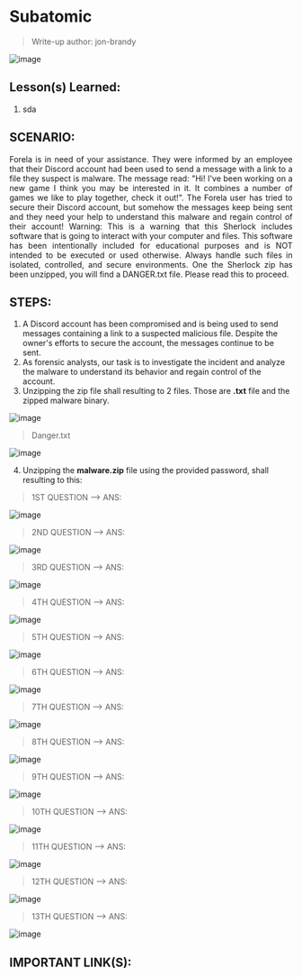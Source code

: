 # Subatomic
> Write-up author: jon-brandy

![image](https://github.com/user-attachments/assets/7619feaa-40d4-4b8d-8cd5-5fe71e5a31d1)


## Lesson(s) Learned:
1. sda

## SCENARIO:

<p align="justify">Forela is in need of your assistance. They were informed by an employee that their Discord account had been used to send a message with a link to a file they suspect is malware. The message read: "Hi! I've been working on a new game I think you may be interested in it. It combines a number of games we like to play together, check it out!". The Forela user has tried to secure their Discord account, but somehow the messages keep being sent and they need your help to understand this malware and regain control of their account! Warning: This is a warning that this Sherlock includes software that is going to interact with your computer and files. This software has been intentionally included for educational purposes and is NOT intended to be executed or used otherwise. Always handle such files in isolated, controlled, and secure environments. One the Sherlock zip has been unzipped, you will find a DANGER.txt file. Please read this to proceed.</p>

## STEPS:
1. A Discord account has been compromised and is being used to send messages containing a link to a suspected malicious file. Despite the owner's efforts to secure the account, the messages continue to be sent.
2. As forensic analysts, our task is to investigate the incident and analyze the malware to understand its behavior and regain control of the account.
3. Unzipping the zip file shall resulting to 2 files. Those are **.txt** file and the zipped malware binary.

![image](https://github.com/user-attachments/assets/a4859d6d-4738-4fcb-a8df-9ae2ea0505c8)

> Danger.txt

![image](https://github.com/user-attachments/assets/15b5fe39-d4d5-4e41-bf8f-37fe7b691e37)


4. Unzipping the **malware.zip** file using the provided password, shall resulting to this:



> 1ST QUESTION --> ANS:

![image](https://github.com/user-attachments/assets/410dbded-ea3d-4810-85a7-f1ab96265ef3)


> 2ND QUESTION --> ANS:

![image](https://github.com/user-attachments/assets/5de05f00-3bc8-4a96-a66f-3a1673754327)


> 3RD QUESTION --> ANS:

![image](https://github.com/user-attachments/assets/4131d86e-5199-45b8-920c-396c49305b96)


> 4TH QUESTION --> ANS:

![image](https://github.com/user-attachments/assets/87cfee9b-69f2-4243-900f-3397b8f18397)


> 5TH QUESTION --> ANS:

![image](https://github.com/user-attachments/assets/32b38bf1-d4cf-48a4-b8ee-5d51248508ce)


> 6TH QUESTION --> ANS:

![image](https://github.com/user-attachments/assets/4fb2fde3-b386-4402-8d00-fa3e71bfd8f4)


> 7TH QUESTION --> ANS:

![image](https://github.com/user-attachments/assets/8d3f126d-7893-4c2c-bad0-0701b26ee91d)


> 8TH QUESTION --> ANS:

![image](https://github.com/user-attachments/assets/9191e24b-562f-490a-b4a9-c6fa306cf94a)


> 9TH QUESTION --> ANS:

![image](https://github.com/user-attachments/assets/cad17c45-bb9a-4d48-a6ed-a3034d6eb855)


> 10TH QUESTION --> ANS:

![image](https://github.com/user-attachments/assets/7893cb57-ef91-43d4-b3df-5a79a0c81e45)


> 11TH QUESTION --> ANS:

![image](https://github.com/user-attachments/assets/254bb4b9-423d-4069-a2c8-3c3faa0ca93c)


> 12TH QUESTION --> ANS:

![image](https://github.com/user-attachments/assets/b8921284-21c9-413f-a332-78432de9550e)


> 13TH QUESTION --> ANS:

![image](https://github.com/user-attachments/assets/54ed6588-8c39-422f-b6d8-466d6ba9fdc3)



## IMPORTANT LINK(S):

```

```
